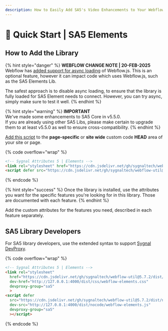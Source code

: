 ```yaml
---
description: How to Easily Add SA5's Video Enhancements to Your Webflow Site
---
```


# 🚀 Quick Start | SA5 Elements

## How to Add the Library   <a href="#step-1---add-the-library" id="step-1---add-the-library"></a>

{% hint style="danger" %}
**WEBFLOW CHANGE NOTE | 20-FEB-2025** \
Webflow has [added support for async loading](https://help.webflow.com/hc/en-us/articles/38265301927059-Understanding-per-page-JavaScript-and-asynchronously-loading-JavaScript) of Webflow.js.  This is an optional feature, however it can impact code which uses Webflow.js, such as the SA5 Elements Lib.&#x20;

The safest approach is to disable async loading, to ensure that the library is fully loaded for SA5 Element needs to connect.  However, you can try async, simply make sure to test it well.&#x20;
{% endhint %}

{% hint style="warning" %}
**IMPORTANT** \
We've made some enhancements to SA5 Core in v5.5.0. \
If you are already using other SA5 Libs, please make certain to upgrade them to at least v5.5.0 as well to ensure cross-compatibility.&#x20;
{% endhint %}



[Add this script](../overview/how-to-add-custom-code.md) to the **page-specific** or **site wide** custom code **HEAD** area of your site or page.&#x20;

{% code overflow="wrap" %}
```html
<!-- Sygnal Attributes 5 | Elements --> 
<link rel="stylesheet" href="https://cdn.jsdelivr.net/gh/sygnaltech/webflow-util@5.7.2/dist/css/webflow-elements.css"> 
<script defer src="https://cdn.jsdelivr.net/gh/sygnaltech/webflow-util@5.7.2/dist/nocode/webflow-elements.js"></script>
```
{% endcode %}

{% hint style="success" %}
Once the library is installed, use the attributes you want for the specific features you're looking for in this library. Those are documented with each feature.&#x20;
{% endhint %}

Add the custom attributes for the features you need, described in each feature separately.  &#x20;

## SA5 Library Developers&#x20;

For SA5 library developers, use the extended syntax to support [Sygnal DevProxy](https://engine.sygnal.com/devproxy). &#x20;

{% code overflow="wrap" %}
```html
<!-- Sygnal Attributes 5 | Elements --> 
<link rel="stylesheet" 
  href="https://cdn.jsdelivr.net/gh/sygnaltech/webflow-util@5.7.2/dist/css/webflow-elements.css"
  dev-href="http://127.0.0.1:4000/dist/css/webflow-elements.css"
  devproxy-group="sa5"
  > 
<script defer 
  src="https://cdn.jsdelivr.net/gh/sygnaltech/webflow-util@5.7.2/dist/nocode/webflow-elements.js" 
  dev-src="http://127.0.0.1:4000/dist/nocode/webflow-elements.js"
  devproxy-group="sa5"
  ></script>
```
{% endcode %}



